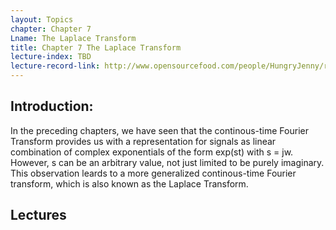 ```yaml
---
layout: Topics
chapter: Chapter 7
Lname: The Laplace Transform
title: Chapter 7 The Laplace Transform
lecture-index: TBD
lecture-record-link: http://www.opensourcefood.com/people/HungryJenny/recipes/soft-christmas-gingerbread-cookies
---
```

## Introduction: 
In the preceding chapters, we have seen that the continous-time Fourier Transform provides us with a representation for signals as linear combination of complex exponentials of the form exp(st) with s = jw. However, s can be an arbitrary value, not just limited to be purely imaginary. This observation leards to a more generalized continous-time Fourier transform, which is also known as the Laplace Transform.

## Lectures
